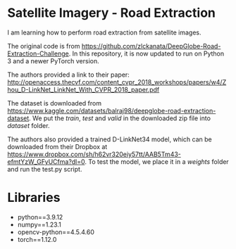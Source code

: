 # Satellite Imagery - Road Extraction
I am learning how to perform road extraction from satellite images.

The original code is from https://github.com/zlckanata/DeepGlobe-Road-Extraction-Challenge. In this repository, it is now updated to run on Python 3 and a newer PyTorch version.

The authors provided a link to their paper: http://openaccess.thecvf.com/content_cvpr_2018_workshops/papers/w4/Zhou_D-LinkNet_LinkNet_With_CVPR_2018_paper.pdf

The dataset is downloaded from https://www.kaggle.com/datasets/balraj98/deepglobe-road-extraction-dataset. We put the *train*, *test* and *valid* in the downloaded zip file into *dataset* folder.

The authors also provided a trained D-LinkNet34 model, which can be downloaded from their Dropbox at https://www.dropbox.com/sh/h62vr320eiy57tt/AAB5Tm43-efmtYzW_GFyUCfma?dl=0. To test the model, we place it in a *weights* folder and run the test.py script.

# Libraries
* python==3.9.12
* numpy==1.23.1
* opencv-python==4.5.4.60
* torch==1.12.0
